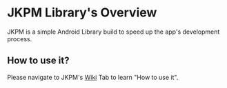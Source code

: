 # JKPM Library's Overview

JKPM is a simple Android Library build to speed up the app's development process.

## How to use it?
Please navigate to JKPM's [Wiki](https://github.com/JalalJanKhan3336/jkpm/wiki) Tab to learn "How to use it".
